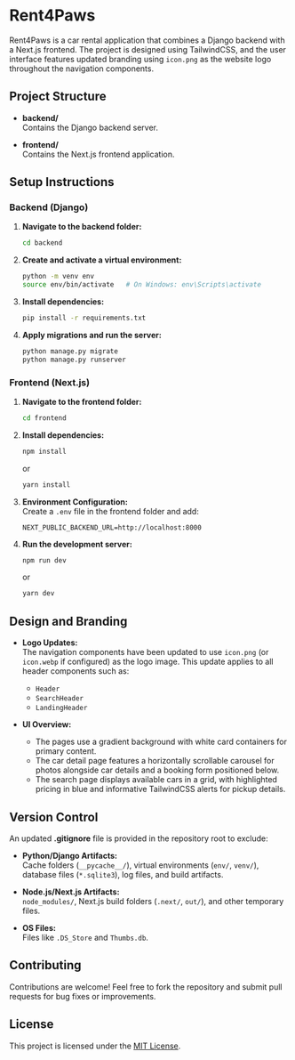 # Rent4Paws

Rent4Paws is a car rental application that combines a Django backend with a Next.js frontend. The project is designed using TailwindCSS, and the user interface features updated branding using `icon.png` as the website logo throughout the navigation components.

## Project Structure

- **backend/**  
  Contains the Django backend server.

- **frontend/**  
  Contains the Next.js frontend application.

## Setup Instructions

### Backend (Django)

1. **Navigate to the backend folder:**
   ```bash
   cd backend
   ```

2. **Create and activate a virtual environment:**
   ```bash
   python -m venv env
   source env/bin/activate   # On Windows: env\Scripts\activate
   ```

3. **Install dependencies:**
   ```bash
   pip install -r requirements.txt
   ```

4. **Apply migrations and run the server:**
   ```bash
   python manage.py migrate
   python manage.py runserver
   ```

### Frontend (Next.js)

1. **Navigate to the frontend folder:**
   ```bash
   cd frontend
   ```

2. **Install dependencies:**
   ```bash
   npm install
   ```
   or
   ```bash
   yarn install
   ```

3. **Environment Configuration:**  
   Create a `.env` file in the frontend folder and add:
   ```env
   NEXT_PUBLIC_BACKEND_URL=http://localhost:8000
   ```

4. **Run the development server:**
   ```bash
   npm run dev
   ```
   or
   ```bash
   yarn dev
   ```

## Design and Branding

- **Logo Updates:**  
  The navigation components have been updated to use `icon.png` (or `icon.webp` if configured) as the logo image. This update applies to all header components such as:
  - `Header`
  - `SearchHeader`
  - `LandingHeader`

- **UI Overview:**  
  - The pages use a gradient background with white card containers for primary content.
  - The car detail page features a horizontally scrollable carousel for photos alongside car details and a booking form positioned below.
  - The search page displays available cars in a grid, with highlighted pricing in blue and informative TailwindCSS alerts for pickup details.

## Version Control

An updated **.gitignore** file is provided in the repository root to exclude:

- **Python/Django Artifacts:**  
  Cache folders (`__pycache__/`), virtual environments (`env/`, `venv/`), database files (`*.sqlite3`), log files, and build artifacts.

- **Node.js/Next.js Artifacts:**  
  `node_modules/`, Next.js build folders (`.next/`, `out/`), and other temporary files.

- **OS Files:**  
  Files like `.DS_Store` and `Thumbs.db`.

## Contributing

Contributions are welcome! Feel free to fork the repository and submit pull requests for bug fixes or improvements.

## License

This project is licensed under the [MIT License](LICENSE).
